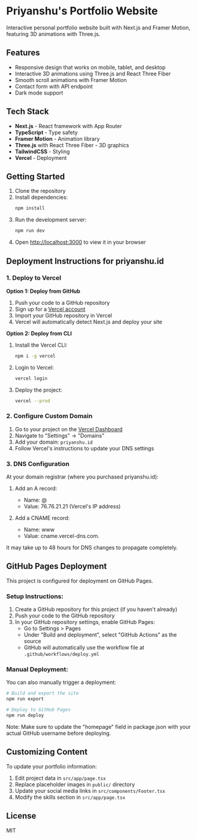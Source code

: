 # Priyanshu's Portfolio Website

Interactive personal portfolio website built with Next.js and Framer Motion, featuring 3D animations with Three.js.

## Features

- Responsive design that works on mobile, tablet, and desktop
- Interactive 3D animations using Three.js and React Three Fiber
- Smooth scroll animations with Framer Motion
- Contact form with API endpoint
- Dark mode support

## Tech Stack

- **Next.js** - React framework with App Router
- **TypeScript** - Type safety
- **Framer Motion** - Animation library
- **Three.js** with React Three Fiber - 3D graphics
- **TailwindCSS** - Styling
- **Vercel** - Deployment

## Getting Started

1. Clone the repository
2. Install dependencies:
   ```bash
   npm install
   ```
3. Run the development server:
   ```bash
   npm run dev
   ```
4. Open [http://localhost:3000](http://localhost:3000) to view it in your browser

## Deployment Instructions for priyanshu.id

### 1. Deploy to Vercel

**Option 1: Deploy from GitHub**
1. Push your code to a GitHub repository
2. Sign up for a [Vercel account](https://vercel.com/signup)
3. Import your GitHub repository in Vercel
4. Vercel will automatically detect Next.js and deploy your site

**Option 2: Deploy from CLI**
1. Install the Vercel CLI:
   ```bash
   npm i -g vercel
   ```
2. Login to Vercel:
   ```bash
   vercel login
   ```
3. Deploy the project:
   ```bash
   vercel --prod
   ```

### 2. Configure Custom Domain

1. Go to your project on the [Vercel Dashboard](https://vercel.com/dashboard)
2. Navigate to "Settings" → "Domains"
3. Add your domain: `priyanshu.id`
4. Follow Vercel's instructions to update your DNS settings

### 3. DNS Configuration

At your domain registrar (where you purchased priyanshu.id):

1. Add an A record:
   - Name: @
   - Value: 76.76.21.21 (Vercel's IP address)

2. Add a CNAME record:
   - Name: www
   - Value: cname.vercel-dns.com.

It may take up to 48 hours for DNS changes to propagate completely.

## GitHub Pages Deployment

This project is configured for deployment on GitHub Pages.

### Setup Instructions:

1. Create a GitHub repository for this project (if you haven't already)
2. Push your code to the GitHub repository
3. In your GitHub repository settings, enable GitHub Pages:
   - Go to Settings > Pages
   - Under "Build and deployment", select "GitHub Actions" as the source
   - GitHub will automatically use the workflow file at `.github/workflows/deploy.yml`

### Manual Deployment:

You can also manually trigger a deployment:

```bash
# Build and export the site
npm run export

# Deploy to GitHub Pages
npm run deploy
```

Note: Make sure to update the "homepage" field in package.json with your actual GitHub username before deploying.

## Customizing Content

To update your portfolio information:

1. Edit project data in `src/app/page.tsx`
2. Replace placeholder images in `public/` directory
3. Update your social media links in `src/components/Footer.tsx`
4. Modify the skills section in `src/app/page.tsx`

## License

MIT
